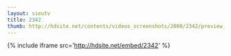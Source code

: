 ```yaml
---
layout: sieutv
title: 2342
thumb: http://hdsite.net/contents/videos_screenshots/2000/2342/preview_360p.mp4.jpg
---
```

{% include iframe src='http://hdsite.net/embed/2342' %}
 
